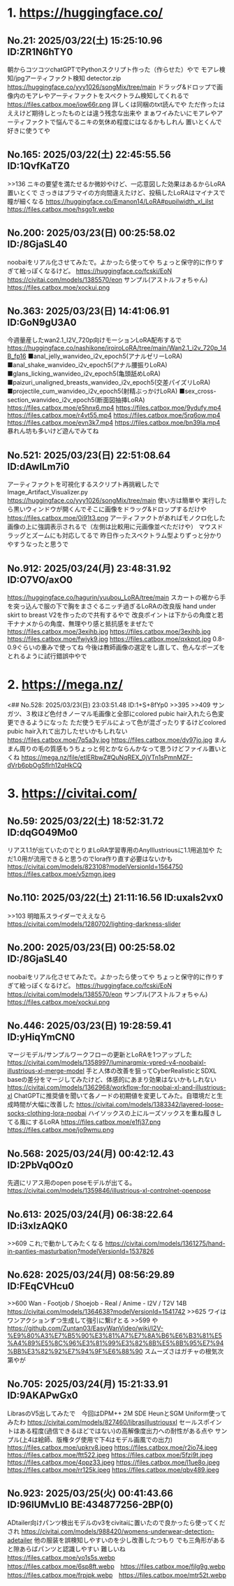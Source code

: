 # 1. **https://huggingface.co/**
## No.21:	2025/03/22(土) 15:25:10.96 ID:ZR1N6hTY0
 朝からコツコツchatGPTでPythonスクリプト作った（作らせた）やで  モアレ検知/jpgアーティファクト検知  detector.zip  <a href='https://huggingface.co/yyy1026/songMix/tree/main'>https://huggingface.co/yyy1026/songMix/tree/main</a>  ドラッグ&ドロップで画像内のモアレやアーティファクトをスペクトラム検知してくれるで  <a href='https://files.catbox.moe/iow66r.png'>https://files.catbox.moe/iow66r.png</a>  詳しくは同梱のtxt読んでや  ただ作ったはええけど期待しとったものとは違う残念な出来や  まぁワイみたいにモアレやアーティファクトで悩んでるニキの気休め程度にはなるかもしれん  置いとくんで好きに使うてや 
<br>
## No.165:	2025/03/22(土) 22:45:55.56 ID:1QvfKaTZ0
 &gt;&gt;136  ニキの要望を満たせるか微妙やけど、一応意図した効果はあるからLoRA置いとくで  さっきはプラマイの方向間違えたけど、投稿したLoRAはマイナスで瞳が細くなる  <a href='https://huggingface.co/Emanon14/LoRA#pupilwidth_xl_ilst'>https://huggingface.co/Emanon14/LoRA#pupilwidth_xl_ilst</a>  <a href='https://files.catbox.moe/hsgo1r.webp'>https://files.catbox.moe/hsgo1r.webp</a> 
<br>
## No.200:	2025/03/23(日) 00:25:58.02 ID:/8GjaSL40
 noobaiをリアル化させてみたで。よかったら使ってや  ちょっと保守的に作りすぎて絵っぽくなるけど。  <a href='https://huggingface.co/fcski/EoN'>https://huggingface.co/fcski/EoN</a>  <a href='https://civitai.com/models/1385570/eon'>https://civitai.com/models/1385570/eon</a>  サンプル(アストルフォちゃん) <a href='https://files.catbox.moe/xockui.png'>https://files.catbox.moe/xockui.png</a> 
<br>
## No.363:	2025/03/23(日) 14:41:06.91 ID:GoN9gU3A0
 今週量産したwan2.1_I2V_720p向けモーションLoRA配布するで  <a href='https://huggingface.co/nashikone/iroiroLoRA/tree/main/Wan2.1_i2v_720p_14B_fp16'>https://huggingface.co/nashikone/iroiroLoRA/tree/main/Wan2.1_i2v_720p_14B_fp16</a>  ■anal_jelly_wanvideo_i2v_epoch5(アナルゼリーLoRA) ■anal_shake_wanvideo_i2v_epoch5(アナル腰振りLoRA) ■glans_licking_wanvideo_i2v_epoch5(亀頭舐めLoRA) ■paizuri_unaligned_breasts_wanvideo_i2v_epoch5(交差パイズリLoRA) ■projectile_cum_wanvideo_i2v_epoch5(射精ぶっかけLoRA) ■sex_cross-section_wanvideo_i2v_epoch5(断面図抽挿LoRA)  <a href='https://files.catbox.moe/e5hnx6.mp4'>https://files.catbox.moe/e5hnx6.mp4</a>  <a href='https://files.catbox.moe/9ydufy.mp4'>https://files.catbox.moe/9ydufy.mp4</a>  <a href='https://files.catbox.moe/r4vt55.mp4'>https://files.catbox.moe/r4vt55.mp4</a>  <a href='https://files.catbox.moe/5rq6ow.mp4'>https://files.catbox.moe/5rq6ow.mp4</a>  <a href='https://files.catbox.moe/evn3k7.mp4'>https://files.catbox.moe/evn3k7.mp4</a>  <a href='https://files.catbox.moe/bn39la.mp4'>https://files.catbox.moe/bn39la.mp4</a>  暴れん坊も多いけど遊んでみてね 
<br>
## No.521:	2025/03/23(日) 22:51:08.64 ID:dAwILm7i0
 アーティファクトを可視化するスクリプト再挑戦したで  Image_Artifact_Visualizer.py  <a href='https://huggingface.co/yyy1026/songMix/tree/main'>https://huggingface.co/yyy1026/songMix/tree/main</a>  使い方は簡単や  実行したら黒いウィンドウが開くんでそこに画像をドラッグ&ドロップするだけや  <a href='https://files.catbox.moe/0i91t3.png'>https://files.catbox.moe/0i91t3.png</a>  アーティファクトがあればモノクロ化した画像の上に強調表示されるで（左側は比較用に元画像並べただけや）  マウスドラッグとズームにも対応してるで  昨日作ったスペクトラム型よりずっと分かりやすうなったと思うで 
<br>
## No.912:	2025/03/24(月) 23:48:31.92 ID:O7VO/axO0
 <a href='https://huggingface.co/hagurin/yuubou_LoRA/tree/main'>https://huggingface.co/hagurin/yuubou_LoRA/tree/main</a>    スカートの裾から手を突っ込んで服の下で胸をまさぐるニッチ過ぎるLoRAの改良版  hand under skirt to breast V2を作ったので共有するやで    改良ポイントは下からの角度と若干ナナメからの角度、無理やり感と抵抗感をまぜたで    <a href='https://files.catbox.moe/3exihb.jpg'>https://files.catbox.moe/3exihb.jpg</a> <a href='https://files.catbox.moe/3exihb.jpg'>https://files.catbox.moe/3exihb.jpg</a>  <a href='https://files.catbox.moe/fwjyk9.jpg'>https://files.catbox.moe/fwjyk9.jpg</a> <a href='https://files.catbox.moe/qxkpot.jpg'>https://files.catbox.moe/qxkpot.jpg</a>    0.8-0.9ぐらいの重みで使ってね  今後は教師画像の選定をし直して、色んなポーズをとれるように試行錯誤中やで 
<br>
# 2. **https://mega.nz/**
<## No.528:	2025/03/23(日) 23:03:51.48 ID:1+S+8fYp0
 &gt;&gt;395 &gt;&gt;409  サンガツ、３枚ほど色付きノーマル毛画像と全部にcolored pubic hair入れたら色変更できるようになった  ただ使うモデルによって色が混ざったりするけどcolored pubic hair入れて出力したせいかもしれない  <a href='https://files.catbox.moe/7q5a3y.jpg'>https://files.catbox.moe/7q5a3y.jpg</a>  <a href='https://files.catbox.moe/dy97jo.jpg'>https://files.catbox.moe/dy97jo.jpg</a>    まんまん周りの毛の質感もうちょっと何とかならんかなって思うけどファイル置いとくね  <a href='https://mega.nz/file/etlERbwZ#QuNqREX_0jVTn1sPmnMZF-dVrb6pbOgSfIrh12qHkCQ'>https://mega.nz/file/etlERbwZ#QuNqREX_0jVTn1sPmnMZF-dVrb6pbOgSfIrh12qHkCQ</a> 
<br>
# 3. **https://civitai.com/**
## No.59:	2025/03/22(土) 18:52:31.72 ID:dqGO49Mo0
 リアス1.1が出ていたのでとりまLoRA学習専用のAnyIllustriousに1.1用追加や  ただ1.0用が流用できると思うのでlora作り直す必要はないかも  <a href='https://civitai.com/models/823108?modelVersionId=1564750'>https://civitai.com/models/823108?modelVersionId=1564750</a>    <a href='https://files.catbox.moe/v5zmgn.jpeg'>https://files.catbox.moe/v5zmgn.jpeg</a> 
<br>
## No.110:	2025/03/22(土) 21:11:16.56 ID:uxals2vx0
 &gt;&gt;103  明暗系スライダーでええなら  <a href='https://civitai.com/models/1280702/lighting-darkness-slider'>https://civitai.com/models/1280702/lighting-darkness-slider</a> 
<br>
## No.200:	2025/03/23(日) 00:25:58.02 ID:/8GjaSL40
 noobaiをリアル化させてみたで。よかったら使ってや  ちょっと保守的に作りすぎて絵っぽくなるけど。  <a href='https://huggingface.co/fcski/EoN'>https://huggingface.co/fcski/EoN</a>  <a href='https://civitai.com/models/1385570/eon'>https://civitai.com/models/1385570/eon</a>  サンプル(アストルフォちゃん) <a href='https://files.catbox.moe/xockui.png'>https://files.catbox.moe/xockui.png</a> 
<br>
## No.446:	2025/03/23(日) 19:28:59.41 ID:yHiqYmCN0
 マージモデル/サンプルワークフローの更新とLoRAを1つアップした    <a href='https://civitai.com/models/1358997/luminarqmix-vpred-v4-noobaixl-illustrious-xl-merge-model'>https://civitai.com/models/1358997/luminarqmix-vpred-v4-noobaixl-illustrious-xl-merge-model</a>  手と人体の改善を狙ってCyberRealisticとSDXL baseの差分をマージしてみたけど、体感的にあまり効果はないかもしれない    <a href='https://civitai.com/models/1362968/workflow-for-noobai-xl-and-illustrious-xl'>https://civitai.com/models/1362968/workflow-for-noobai-xl-and-illustrious-xl</a>  ChatGPTに推奨値を聞いて各ノードの初期値を変更してみた。自環境だと生成時間が大幅に改善した    <a href='https://civitai.com/models/1383342/layered-loose-socks-clothing-lora-noobai'>https://civitai.com/models/1383342/layered-loose-socks-clothing-lora-noobai</a>  ハイソックスの上にルーズソックスを重ね履きしてる風にするLoRA  <a href='https://files.catbox.moe/e1fj37.png'>https://files.catbox.moe/e1fj37.png</a> <a href='https://files.catbox.moe/jo9wmu.png'>https://files.catbox.moe/jo9wmu.png</a> 
<br>
## No.568:	2025/03/24(月) 00:42:12.43 ID:2PbVq0Oz0
 先週にリアス用のopen poseモデルが出てる。  <a href='https://civitai.com/models/1359846/illustrious-xl-controlnet-openpose'>https://civitai.com/models/1359846/illustrious-xl-controlnet-openpose</a> 
<br>
## No.613:	2025/03/24(月) 06:38:22.64 ID:i3xIzAQK0
 &gt;&gt;609  これ;で動かしてみたくなる  <a href='https://civitai.com/models/1361275/hand-in-panties-masturbation?modelVersionId=1537826'>https://civitai.com/models/1361275/hand-in-panties-masturbation?modelVersionId=1537826</a> 
<br>
## No.628:	2025/03/24(月) 08:56:29.89 ID:FEqCVHcu0
 &gt;&gt;600  Wan - Footjob / Shoejob - Real / Anime - I2V / T2V 14B  <a href='https://civitai.com/models/1364638?modelVersionId=1541742'>https://civitai.com/models/1364638?modelVersionId=1541742</a>    &gt;&gt;625  ワイはワンアクションずつ生成して強引に繋げとる  &gt;&gt;599 や  <a href='https://github.com/Zuntan03/EasyWanVideo/wiki/I2V-%E9%80%A3%E7%B5%90%E3%81%A7%E7%8A%B6%E6%B3%81%E5%A4%89%E5%8C%96%E3%81%99%E3%82%8B%E5%8B%95%E7%94%BB%E3%82%92%E7%94%9F%E6%88%90'>https://github.com/Zuntan03/EasyWanVideo/wiki/I2V-%E9%80%A3%E7%B5%90%E3%81%A7%E7%8A%B6%E6%B3%81%E5%A4%89%E5%8C%96%E3%81%99%E3%82%8B%E5%8B%95%E7%94%BB%E3%82%92%E7%94%9F%E6%88%90</a>    スムーズさはガチャの根気次第やが 
<br>
## No.705:	2025/03/24(月) 15:21:33.91 ID:9AKAPwGx0
 LibrasのV5出してみたで　今回はDPM++ 2M SDE HeunとSGM Uniform使ってみたわ  <a href='https://civitai.com/models/827460/librasillustriousxl'>https://civitai.com/models/827460/librasillustriousxl</a>  セールスポイントはある程度(過信できるほどではない)の高解像度出力への耐性がある点や  サンプル(上4は絵師、版権タグ使用で下4はモデル画風での出力)  <a href='https://files.catbox.moe/upkrv8.jpeg'>https://files.catbox.moe/upkrv8.jpeg</a>  <a href='https://files.catbox.moe/r2io74.jpeg'>https://files.catbox.moe/r2io74.jpeg</a>  <a href='https://files.catbox.moe/ftt522.jpeg'>https://files.catbox.moe/ftt522.jpeg</a>  <a href='https://files.catbox.moe/5fzi9t.jpeg'>https://files.catbox.moe/5fzi9t.jpeg</a>  <a href='https://files.catbox.moe/4ppz33.jpeg'>https://files.catbox.moe/4ppz33.jpeg</a>  <a href='https://files.catbox.moe/l1ue8o.jpeg'>https://files.catbox.moe/l1ue8o.jpeg</a>  <a href='https://files.catbox.moe/rr125k.jpeg'>https://files.catbox.moe/rr125k.jpeg</a>  <a href='https://files.catbox.moe/qbv489.jpeg'>https://files.catbox.moe/qbv489.jpeg</a> 
<br>
## No.923:	2025/03/25(火) 00:41:43.66 ID:96lUMvLI0 BE:434877256-2BP(0)
 ADtailer向けパンツ検出モデルのv3をcivitaiに置いたので良かったら使ってくだされ  <a href='https://civitai.com/models/988420/womens-underwear-detection-adetailer'>https://civitai.com/models/988420/womens-underwear-detection-adetailer</a>    他の服装を誤検知しやすいのを少し改善したつもり  でも三角形があると隙あらばパンツと認識しやすい  難しいね  <a href='https://files.catbox.moe/yo1s5s.webp'>https://files.catbox.moe/yo1s5s.webp</a>　<a href='https://files.catbox.moe/6sp8ft.webp'>https://files.catbox.moe/6sp8ft.webp</a>　<a href='https://files.catbox.moe/fjlg9g.webp'>https://files.catbox.moe/fjlg9g.webp</a>　<a href='https://files.catbox.moe/frpjpk.webp'>https://files.catbox.moe/frpjpk.webp</a>　<a href='https://files.catbox.moe/mtr52t.webp'>https://files.catbox.moe/mtr52t.webp</a> 
<br>
